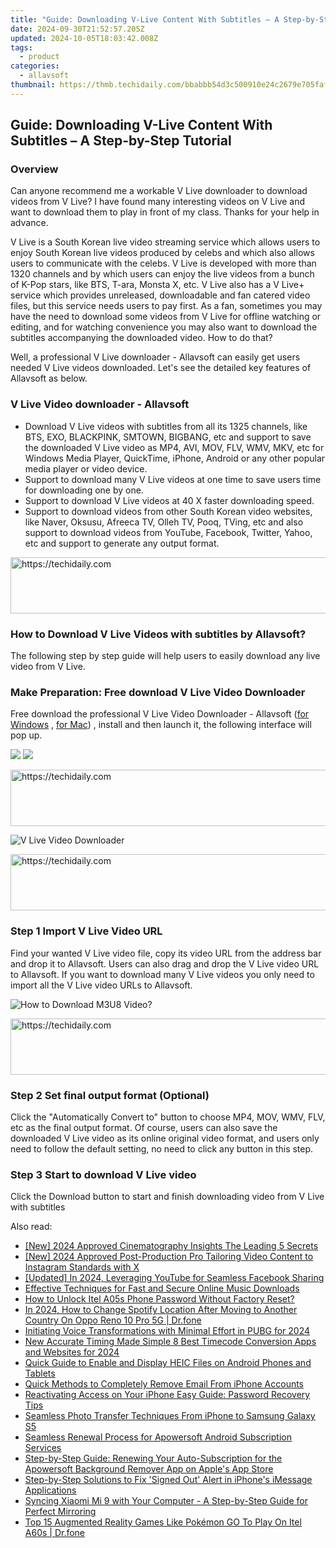 ```yaml
---
title: "Guide: Downloading V-Live Content With Subtitles – A Step-by-Step Tutorial"
date: 2024-09-30T21:52:57.205Z
updated: 2024-10-05T18:03:42.008Z
tags:
  - product
categories:
  - allavsoft
thumbnail: https://thmb.techidaily.com/bbabbb54d3c500910e24c2679e705faf485aa6e3dec58c98406031448135ca6a.jpg
---
```


## Guide: Downloading V-Live Content With Subtitles – A Step-by-Step Tutorial

### Overview

Can anyone recommend me a workable V Live downloader to download videos from V Live? I have found many interesting videos on V Live and want to download them to play in front of my class. Thanks for your help in advance.

V Live is a South Korean live video streaming service which allows users to enjoy South Korean live videos produced by celebs and which also allows users to communicate with the celebs. V Live is developed with more than 1320 channels and by which users can enjoy the live videos from a bunch of K-Pop stars, like BTS, T-ara, Monsta X, etc. V Live also has a V Live+ service which provides unreleased, downloadable and fan catered video files, but this service needs users to pay first. As a fan, sometimes you may have the need to download some videos from V Live for offline watching or editing, and for watching convenience you may also want to download the subtitles accompanying the downloaded video. How to do that?

Well, a professional V Live downloader - Allavsoft can easily get users needed V Live videos downloaded. Let's see the detailed key features of Allavsoft as below.

### V Live Video downloader - Allavsoft

* Download V Live videos with subtitles from all its 1325 channels, like BTS, EXO, BLACKPINK, SMTOWN, BIGBANG, etc and support to save the downloaded V Live video as MP4, AVI, MOV, FLV, WMV, MKV, etc for Windows Media Player, QuickTime, iPhone, Android or any other popular media player or video device.
* Support to download many V Live videos at one time to save users time for downloading one by one.
* Support to download V Live videos at 40 X faster downloading speed.
* Support to download videos from other South Korean video websites, like Naver, Oksusu, Afreeca TV, Olleh TV, Pooq, TVing, etc and also support to download videos from YouTube, Facebook, Twitter, Yahoo, etc and support to generate any output format.

<!-- affiliate ads begin -->
<a href="https://unicoeye.pxf.io/c/5597632/2134243/18498" target="_top" id="2134243">
  <img src="//a.impactradius-go.com/display-ad/18498-2134243" border="0" alt="https://techidaily.com" width="728" height="90"/>
</a>
<img height="0" width="0" src="https://unicoeye.pxf.io/i/5597632/2134243/18498" style="position:absolute;visibility:hidden;" border="0" />
<!-- affiliate ads end -->

### How to Download V Live Videos with subtitles by Allavsoft?

The following step by step guide will help users to easily download any live video from V Live.

### Make Preparation: Free download V Live Video Downloader

Free download the professional V Live Video Downloader - Allavsoft ([for Windows](https://tools.techidaily.com/allavsoft/products/) , [for Mac](https://tools.techidaily.com/allavsoft/products/)) , install and then launch it, the following interface will pop up.

[![](https://www.allavsoft.com/how-to/../images/how-to/free-download-win.jpg)](https://tools.techidaily.com/allavsoft/products/) [![](https://www.allavsoft.com/how-to/../images/how-to/free-download-mac.jpg)](https://tools.techidaily.com/allavsoft/products/)

<!-- affiliate ads begin -->
<a href="https://appsumo.8odi.net/c/5597632/2111982/7443" target="_top" id="2111982">
  <img src="//a.impactradius-go.com/display-ad/7443-2111982" border="0" alt="https://techidaily.com" width="728" height="90"/>
</a>
<img height="0" width="0" src="https://appsumo.8odi.net/i/5597632/2111982/7443" style="position:absolute;visibility:hidden;" border="0" />
<!-- affiliate ads end -->

![V Live Video Downloader](https://www.allavsoft.com/how-to/../images/allavsoft/screen-shot-600.jpg)

<!-- affiliate ads begin -->
<a href="https://appsumo.8odi.net/c/5597632/2105860/7443" target="_top" id="2105860">
  <img src="//a.impactradius-go.com/display-ad/7443-2105860" border="0" alt="https://techidaily.com" width="728" height="90"/>
</a>
<img height="0" width="0" src="https://appsumo.8odi.net/i/5597632/2105860/7443" style="position:absolute;visibility:hidden;" border="0" />
<!-- affiliate ads end -->

### Step 1 Import V Live Video URL

Find your wanted V Live video file, copy its video URL from the address bar and drop it to Allavsoft. Users can also drag and drop the V Live video URL to Allavsoft. If you want to download many V Live videos you only need to import all the V Live video URLs to Allavsoft.

![How to Download M3U8 Video?](https://www.allavsoft.com/how-to/../images/how-to/download-rtmp-video/download-rtmp-video.jpg)

<!-- affiliate ads begin -->
<a href="https://appsumo.8odi.net/c/5597632/2094414/7443" target="_top" id="2094414">
  <img src="//a.impactradius-go.com/display-ad/7443-2094414" border="0" alt="https://techidaily.com" width="728" height="90"/>
</a>
<img height="0" width="0" src="https://appsumo.8odi.net/i/5597632/2094414/7443" style="position:absolute;visibility:hidden;" border="0" />
<!-- affiliate ads end -->

### Step 2 Set final output format (Optional)

Click the "Automatically Convert to" button to choose MP4, MOV, WMV, FLV, etc as the final output format. Of course, users can also save the downloaded V Live video as its online original video format, and users only need to follow the default setting, no need to click any button in this step.

### Step 3 Start to download V Live video

Click the Download button to start and finish downloading video from V Live with subtitles

<ins class="adsbygoogle"
     style="display:block"
     data-ad-format="autorelaxed"
     data-ad-client="ca-pub-7571918770474297"
     data-ad-slot="1223367746"></ins>

<ins class="adsbygoogle"
     style="display:block"
     data-ad-client="ca-pub-7571918770474297"
     data-ad-slot="8358498916"
     data-ad-format="auto"
     data-full-width-responsive="true"></ins>

<span class="atpl-alsoreadstyle">Also read:</span>
<div><ul>
<li><a href="https://article-posts.techidaily.com/new-2024-approved-cinematography-insights-the-leading-5-secrets/"><u>[New] 2024 Approved Cinematography Insights The Leading 5 Secrets</u></a></li>
<li><a href="https://instagram-videos.techidaily.com/new-2024-approved-post-production-pro-tailoring-video-content-to-instagram-standards-with-x/"><u>[New] 2024 Approved Post-Production Pro Tailoring Video Content to Instagram Standards with X</u></a></li>
<li><a href="https://facebook-videos.techidaily.com/updated-in-2024-leveraging-youtube-for-seamless-facebook-sharing/"><u>[Updated] In 2024, Leveraging YouTube for Seamless Facebook Sharing</u></a></li>
<li><a href="https://discover-deluxe.techidaily.com/effective-techniques-for-fast-and-secure-online-music-downloads/"><u>Effective Techniques for Fast and Secure Online Music Downloads</u></a></li>
<li><a href="https://unlock-android.techidaily.com/how-to-unlock-itel-a05s-phone-password-without-factory-reset-by-drfone-android/"><u>How to Unlock Itel A05s Phone Password Without Factory Reset?</u></a></li>
<li><a href="https://review-topics.techidaily.com/in-2024-how-to-change-spotify-location-after-moving-to-another-country-on-oppo-reno-10-pro-5g-drfone-by-drfone-virtual-android/"><u>In 2024, How to Change Spotify Location After Moving to Another Country On Oppo Reno 10 Pro 5G | Dr.fone</u></a></li>
<li><a href="https://fox-boxes.techidaily.com/initiating-voice-transformations-with-minimal-effort-in-pubg-for-2024/"><u>Initiating Voice Transformations with Minimal Effort in PUBG for 2024</u></a></li>
<li><a href="https://ai-driven-video-production.techidaily.com/new-accurate-timing-made-simple-8-best-timecode-conversion-apps-and-websites-for-2024/"><u>New Accurate Timing Made Simple 8 Best Timecode Conversion Apps and Websites for 2024</u></a></li>
<li><a href="https://discover-deluxe.techidaily.com/quick-guide-to-enable-and-display-heic-files-on-android-phones-and-tablets/"><u>Quick Guide to Enable and Display HEIC Files on Android Phones and Tablets</u></a></li>
<li><a href="https://discover-deluxe.techidaily.com/quick-methods-to-completely-remove-email-from-iphone-accounts/"><u>Quick Methods to Completely Remove Email From iPhone Accounts</u></a></li>
<li><a href="https://discover-deluxe.techidaily.com/reactivating-access-on-your-iphone-easy-guide-password-recovery-tips/"><u>Reactivating Access on Your iPhone Easy Guide: Password Recovery Tips</u></a></li>
<li><a href="https://discover-deluxe.techidaily.com/seamless-photo-transfer-techniques-from-iphone-to-samsung-galaxy-s5/"><u>Seamless Photo Transfer Techniques From iPhone to Samsung Galaxy S5</u></a></li>
<li><a href="https://discover-deluxe.techidaily.com/seamless-renewal-process-for-apowersoft-android-subscription-services/"><u>Seamless Renewal Process for Apowersoft Android Subscription Services</u></a></li>
<li><a href="https://discover-deluxe.techidaily.com/step-by-step-guide-renewing-your-auto-subscription-for-the-apowersoft-background-remover-app-on-apples-app-store/"><u>Step-by-Step Guide: Renewing Your Auto-Subscription for the Apowersoft Background Remover App on Apple's App Store</u></a></li>
<li><a href="https://fox-that.techidaily.com/step-by-step-solutions-to-fix-signed-out-alert-in-iphones-imessage-applications/"><u>Step-by-Step Solutions to Fix 'Signed Out' Alert in iPhone's iMessage Applications</u></a></li>
<li><a href="https://discover-deluxe.techidaily.com/syncing-xiaomi-mi-9-with-your-computer-a-step-by-step-guide-for-perfect-mirroring/"><u>Syncing Xiaomi Mi 9 with Your Computer - A Step-by-Step Guide for Perfect Mirroring</u></a></li>
<li><a href="https://android-pokemon-go.techidaily.com/top-15-augmented-reality-games-like-pokemon-go-to-play-on-itel-a60s-drfone-by-drfone-virtual-android/"><u>Top 15 Augmented Reality Games Like Pokémon GO To Play On Itel A60s | Dr.fone</u></a></li>
</ul></div>

